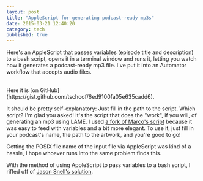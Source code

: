 ```yaml
---
layout: post
title: "AppleScript for generating podcast-ready mp3s"
date: 2015-03-21 12:40:20
category: tech
published: true
---
```


Here's an AppleScript that passes variables (episode title and description)  to a bash script, opens it in a terminal window and runs it, letting you watch how it generates a podcast-ready mp3 file. I've put it into an Automator workflow that accepts audio files.

<script src="http://pastebin.com/embed_js.php?i=PAtEKm0J"></script>
<br>
Here it is [on GitHub](https://gist.github.com/tschoof/6ed9100fa05e635cadd6).

It should be pretty self-explanatory: Just  fill in the path to the script. Which script? I'm glad you asked! It's the script that does the "work", if you will, of generating an mp3 using LAME. I used [a fork of Marco's script](https://gist.github.com/tjluoma/357bf0c0efc9bb5591fc) because it was easy to feed with variables and a bit more elegant. To use it, just fill in your podcast's name, the path to the artwork, and you're good to go!

Getting the POSIX file name of the input file via AppleScript was kind of a hassle, I hope whoever runs into the same problem finds this.

With the method of using AppleScript to pass variables to a bash script, I riffed off of [Jason Snell's solution](http://sixcolors.com/post/2015/03/bad-applescript-shell-scripting-and-automator/). 